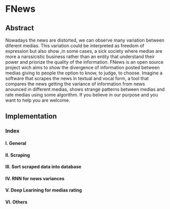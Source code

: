 # FNews
## Abstract
Nowadays the news are distorted, we can observe many variation between diferent medias. This variation could be interpreted as freedom of expression but also show ,in some cases, a sick society where medias are more a narssicistic business rather than an entity that understand their power and priorize the quality of the information.
FNews is an open source project wich aims to show the divergence of information posted between medias giving to people the option to know, to judge, to choose. Imagine a software that scrapes the news in textual and vocal form, a tool that  compares the news getting the variance of information from news anounced in different medias, shows strange patterns between medias and rate medias using some algorithm. If you believe in our purpose and you want to help you are welcome. 
## Implementation
### Index
#### I. General
#### II. Scraping
#### III. Sort scraped data into database
#### IV. RNN for news variances
#### V. Deep Learining for medias rating
#### VI. Others

